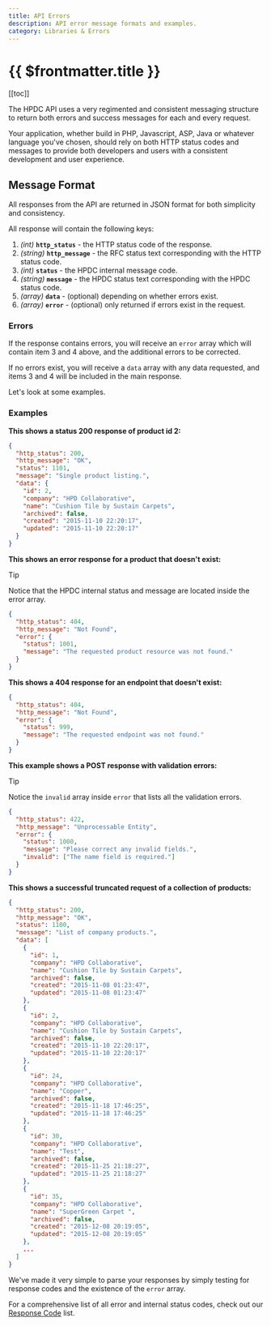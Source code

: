 ```yaml
---
title: API Errors
description: API error message formats and examples.
category: Libraries & Errors
---
```


# {{ $frontmatter.title }}

[[toc]]

The HPDC API uses a very regimented and consistent messaging structure to return both errors and success messages for each and every request.

Your application, whether build in PHP, Javascript, ASP, Java or whatever language you've chosen, should rely on both HTTP status codes and messages to provide both developers and users with a consistent development and user experience.

## Message Format

All responses from the API are returned in JSON format for both simplicity and consistency.

All response will contain the following keys:

1. _(int)_ **`http_status`** - the HTTP status code of the response.
2. _(string)_ **`http_message`** - the RFC status text corresponding with the HTTP status code.
3. _(int)_ **`status`** - the HPDC internal message code.
4. _(string)_ **`message`** - the HPDC status text corresponding with the HPDC status code.
5. _(array)_ **`data`** - (optional) depending on whether errors exist.
6. _(array)_ **`error`** - (optional) only returned if errors exist in the request.

### Errors

If the response contains errors, you will receive an `error` array which will contain item 3 and 4 above, and the additional errors to be corrected.

If no errors exist, you will receive a `data` array with any data requested, and items 3 and 4 will be included in the main response.

Let's look at some examples.

### Examples

**This shows a status 200 response of product id 2:**

```json
{
  "http_status": 200,
  "http_message": "OK",
  "status": 1101,
  "message": "Single product listing.",
  "data": {
    "id": 2,
    "company": "HPD Collaborative",
    "name": "Cushion Tile by Sustain Carpets",
    "archived": false,
    "created": "2015-11-10 22:20:17",
    "updated": "2015-11-10 22:20:17"
  }
}
```

**This shows an error response for a product that doesn't exist:**

> [!tip]
> Notice that the HPDC internal status and message are located inside the error array.

```json
{
  "http_status": 404,
  "http_message": "Not Found",
  "error": {
    "status": 1001,
    "message": "The requested product resource was not found."
  }
}
```

**This shows a 404 response for an endpoint that doesn't exist:**

```json
{
  "http_status": 404,
  "http_message": "Not Found",
  "error": {
    "status": 999,
    "message": "The requested endpoint was not found."
  }
}
```

**This example shows a POST response with validation errors:**

> [!tip]
> Notice the `invalid` array inside `error` that lists all the validation errors.

```json
{
  "http_status": 422,
  "http_message": "Unprocessable Entity",
  "error": {
    "status": 1000,
    "message": "Please correct any invalid fields.",
    "invalid": ["The name field is required."]
  }
}
```

**This shows a successful truncated request of a collection of products:**

```json
{
  "http_status": 200,
  "http_message": "OK",
  "status": 1100,
  "message": "List of company products.",
  "data": [
    {
      "id": 1,
      "company": "HPD Collaborative",
      "name": "Cushion Tile by Sustain Carpets",
      "archived": false,
      "created": "2015-11-08 01:23:47",
      "updated": "2015-11-08 01:23:47"
    },
    {
      "id": 2,
      "company": "HPD Collaborative",
      "name": "Cushion Tile by Sustain Carpets",
      "archived": false,
      "created": "2015-11-10 22:20:17",
      "updated": "2015-11-10 22:20:17"
    },
    {
      "id": 24,
      "company": "HPD Collaborative",
      "name": "Copper",
      "archived": false,
      "created": "2015-11-18 17:46:25",
      "updated": "2015-11-18 17:46:25"
    },
    {
      "id": 30,
      "company": "HPD Collaborative",
      "name": "Test",
      "archived": false,
      "created": "2015-11-25 21:18:27",
      "updated": "2015-11-25 21:18:27"
    },
    {
      "id": 35,
      "company": "HPD Collaborative",
      "name": "SuperGreen Carpet ",
      "archived": false,
      "created": "2015-12-08 20:19:05",
      "updated": "2015-12-08 20:19:05"
    },
    ...
  ]
}
```

We've made it very simple to parse your responses by simply testing for response codes and the existence of the `error` array.

For a comprehensive list of all error and internal status codes, check out our [Response Code](response-codes/) list.

